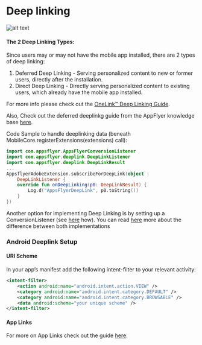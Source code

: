 # Deep linking
    
![alt text](https://massets.appsflyer.com/wp-content/uploads/2018/03/21101417/app-installed-Recovered.png "")


#### The 2 Deep Linking Types:
Since users may or may not have the mobile app installed, there are 2 types of deep linking:

1. Deferred Deep Linking - Serving personalized content to new or former users, directly after the installation. 
2. Direct Deep Linking - Directly serving personalized content to existing users, which already have the mobile app installed.

For more info please check out the [OneLink™ Deep Linking Guide](https://support.appsflyer.com/hc/en-us/articles/208874366-OneLink-Deep-Linking-Guide#Intro).

Also, Check out the deferred deeplinkg guide from the AppFlyer knowledge base [here](https://support.appsflyer.com/hc/en-us/articles/207032096-Accessing-AppsFlyer-Attribution-Conversion-Data-from-the-SDK-Deferred-Deeplinking-#Introduction).

Code Sample to handle deeplinking data (beneath MobileCore.registerExtensions(extensions) call):

```kotlin
import com.appsflyer.AppsFlyerConversionListener
import com.appsflyer.deeplink.DeepLinkListener
import com.appsflyer.deeplink.DeepLinkResult
...
AppsflyerAdobeExtension.subscribeForDeepLink(object :
    DeepLinkListener {
    override fun onDeepLinking(p0: DeepLinkResult) {
        Log.d("AppsFlyerDeepLink", p0.toString())
    }
})
```

Another option for implementing Deep Linking is by setting up a ConversionListener (see [here](AdvancedAPI.md) how).
You can read [here](https://dev.appsflyer.com/hc/docs/dl_android_gcd_legacy) more about the difference between both implementations 


###  <a id="android-deeplink"> Android Deeplink Setup
    
    
    
#### <a id="uri-scheme"> URI Scheme
In your app’s manifest add the following intent-filter to your relevant activity:
```xml 
<intent-filter>
    <action android:name="android.intent.action.VIEW" />
    <category android:name="android.intent.category.DEFAULT" />
    <category android:name="android.intent.category.BROWSABLE" />
    <data android:scheme="your unique scheme" />
</intent-filter>
```

#### <a id="app-links"> App Links
For more on App Links check out the guide [here](https://support.appsflyer.com/hc/en-us/articles/115005314223-Deep-Linking-Users-with-Android-App-Links#what-are-android-app-links).

